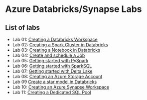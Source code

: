 # Azure Databricks/Synapse Labs

## List of labs

- Lab 01: [Creating a Databricks Workspace](Lab01/Lab01.md)
- Lab 02: [Creating a Spark Cluster in Databricks](Lab02/Lab02.md)
- Lab 03: [Creating a Notebook in Databricks](Lab03/Lab03.md)
- Lab 04: [Create and schedule a Job](Lab04/Lab04.md)
- Lab 05: [Getting started with PySpark](Lab05/Lab05.md)
- Lab 06: [Getting started with SparkSQL](Lab06/Lab06.md)
- Lab 07: [Getting started with Delta Lake](Lab07/Lab07.md)
- Lab 08: [Creating an Azure Storage Account](Lab08/Lab08.md)
- Lab 09  [Create a star model in Databricks](Lab09/Lab09.md)
- Lab 10: [Creating an Azure Synapse Workspace](Lab10/Lab10.md)
- Lab 11: [Creating a Dedicated SQL Pool](Lab11/Lab11.md)
